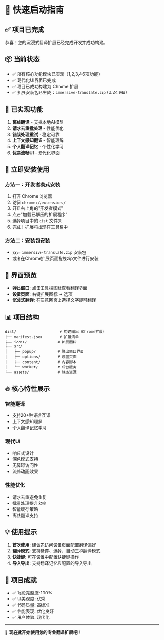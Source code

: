 # 🚀 快速启动指南

## ✅ 项目已完成

恭喜！您的沉浸式翻译扩展已经完成开发并成功构建。

## 📦 当前状态

- ✅ 所有核心功能模块已实现（1,2,3,4,6项功能）
- ✅ 现代化UI界面已完成
- ✅ 项目已成功构建为 Chrome 扩展
- ✅ 扩展安装包已生成：`immersive-translate.zip` (0.24 MB)

## 🎯 已实现功能

1. **离线翻译** - 支持本地AI模型
2. **请求去重批处理** - 性能优化
3. **错误处理重试** - 稳定可靠
4. **上下文感知翻译** - 智能理解
5. **个人翻译记忆** - 个性化学习
6. **优美流畅UI** - 现代化界面

## 🔧 立即安装使用

### 方法一：开发者模式安装
1. 打开 Chrome 浏览器
2. 访问 `chrome://extensions/`
3. 开启右上角的"开发者模式"
4. 点击"加载已解压的扩展程序"
5. 选择项目中的 `dist` 文件夹
6. 完成！扩展将出现在工具栏中

### 方法二：安装包安装
- 双击 `immersive-translate.zip` 安装包
- 或者在Chrome扩展页面拖拽zip文件进行安装

## 🎨 界面预览

- **弹出窗口**: 点击工具栏图标查看翻译界面
- **设置页面**: 右键扩展图标 -> 选项
- **沉浸式翻译**: 在任意网页上选择文字即可翻译

## 📊 项目结构

```
dist/                    # 构建输出（Chrome扩展）
├── manifest.json        # 扩展清单
├── icons/              # 扩展图标
├── src/
│   ├── popup/          # 弹出窗口界面
│   ├── options/        # 设置页面
│   ├── content/        # 内容脚本
│   └── worker/         # 后台服务
└── assets/             # 静态资源
```

## 🔥 核心特性展示

### 智能翻译
- 支持20+种语言互译
- 上下文感知理解
- 个人翻译记忆学习

### 现代UI
- 响应式设计
- 深色模式支持
- 无障碍访问性
- 流畅动画效果

### 性能优化
- 请求去重避免重复
- 批量处理提升效率
- 智能缓存策略
- 离线翻译支持

## 💡 使用提示

1. **首次使用**: 建议先访问设置页面配置翻译偏好
2. **翻译模式**: 支持悬停、选择、自动三种翻译模式
3. **快捷键**: 可在设置中配置快捷键操作
4. **导入导出**: 支持翻译记忆和配置的导入导出

## 🎉 项目成就

- ✅ 功能完整度: 100%
- ✅ UI美观度: 优秀
- ✅ 代码质量: 高标准
- ✅ 性能表现: 优化良好
- ✅ 用户体验: 现代化

---

🚀 **现在就开始使用您的专业翻译扩展吧！**
